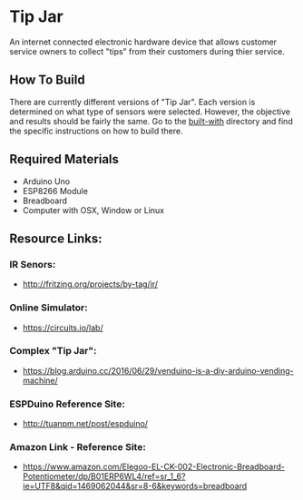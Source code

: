 # Tip Jar
An internet connected electronic hardware device that allows customer service owners to collect "tips" from their customers during thier service.

## How To Build
There are currently different versions of "Tip Jar".  Each version is determined on what type of sensors were selected.  However, the objective and results should be fairly the same.  Go to the [built-with](built-with/) directory and find the specific instructions on how to build there.


## Required Materials
* Arduino Uno
* ESP8266 Module
* Breadboard
* Computer with OSX, Window or Linux

## Resource Links:

### IR Senors: 
- http://fritzing.org/projects/by-tag/ir/

### Online Simulator:
- https://circuits.io/lab/

### Complex "Tip Jar":
- https://blog.arduino.cc/2016/06/29/venduino-is-a-diy-arduino-vending-machine/

### ESPDuino Reference Site:
- http://tuanpm.net/post/espduino/
 
### Amazon Link -  Reference Site:
- https://www.amazon.com/Elegoo-EL-CK-002-Electronic-Breadboard-Potentiometer/dp/B01ERP6WL4/ref=sr_1_6?ie=UTF8&qid=1469062044&sr=8-6&keywords=breadboard
